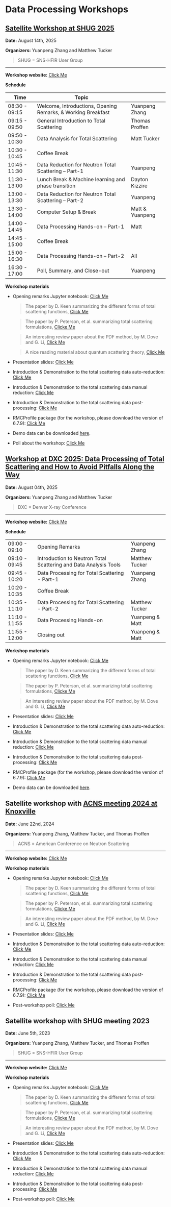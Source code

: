 # Data Processing Workshops

## [Satellite Workshop at SHUG 2025](https://conference.sns.gov/event/487/page/3456-workshop-5-data-processing-of-neutron-total-scattering-and-how-to-avoid-pitfalls-along-the-way)

**Date:** August 14th, 2025

**Organizers:** Yuanpeng Zhang and Matthew Tucker

> SHUG = SNS-HFIR User Group

---

**Workshop website:** <a href="https://conference.sns.gov/event/487/page/3456-workshop-5-data-processing-of-neutron-total-scattering-and-how-to-avoid-pitfalls-along-the-way" target="_blank">Click Me</a>

**Schedule**

| Time              | Topic                                                     |          |
|-------------------|-----------------------------------------------------------|-----------------|
| 08:30 - 09:15     | Welcome, Introductions, Opening Remarks, & Working Breakfast | Yuanpeng Zhang |
| 09:15 - 09:50     | General Introduction to Total Scattering                 | Thomas Proffen  |
| 09:50 - 10:30     | Data Analysis for Total Scattering                        | Matt Tucker     |
| 10:30 - 10:45     | Coffee Break                                              |                 |
| 10:45 - 11:30     | Data Reduction for Neutron Total Scattering – Part-1     | Yuanpeng        |
| 11:30 - 13:00     | Lunch Break & Machine learning and phase transition       | Dayton Kizzire  |
| 13:00 - 13:30     | Data Reduction for Neutron Total Scattering – Part-2     | Yuanpeng        |
| 13:30 - 14:00     | Computer Setup & Break                                   | Matt & Yuanpeng |
| 14:00 - 14:45     | Data Processing Hands-on – Part-1                        | Matt            |
| 14:45 - 15:00     | Coffee Break                                              |                 |
| 15:00 - 16:30     | Data Processing Hands-on – Part-2                        | All             |
| 16:30 - 17:00     | Poll, Summary, and Close-out                             | Yuanpeng       |

**Workshop materials**

- Opening remarks Jupyter notebook: <a href="../../files/ts_dp_workshop_08142025.zip" target="_blank" download>Click Me</a>

    > The paper by D. Keen summarizing the different forms of total scattering functions, <a href="https://doi.org/10.1107/S0021889800019993" target="_blank">Click Me</a>
    
    > The paper by P. Peterson, et al. summarizing total scattering formulations, <a href="https://doi.org/10.1107/S1600576720015630" target="_blank">Clicke Me</a>
    
    > An interesting review paper about the PDF method, by M. Dove and G. Li, <a href="https://doi.org/10.1016/j.nucana.2022.100037" target="_blank">Click Me</a>

    > A nice reading material about quantum scattering theory, <a href="../../files/aqmten.pdf" target="_blank" download>Click Me</a>

- Presentation slides: <a href="https://www.dropbox.com/scl/fo/9j7n3hhm27ktjshud7zz0/APdfpxiny5NQHD7r7lb2ZQ0?rlkey=4mh4f49xzalci7b0l5nm0yta2&st=fr1lqyjs&dl=0" target="_blank">Click Me</a>

- Introduction & Demonstration to the total scattering data auto-reduction: <a href="../../auto_reduce/nomad_auto.html" target="_blank">Click Me</a>

- Introduction & Demonstration to the total scattering data manual reduction: <a href="./dr_howto.html" target="_blank">Click Me</a>

- Introduction & Demonstration to the total scattering data post-processing: <a href="./ts_pp.html" target="_blank">Click Me</a>

- RMCProfile package (for the workshop, please download the version of 6.7.9): <a href="https://rmcprofile.ornl.gov/download/" target="_blank">Click Me</a>

- Demo data can be downloaded <a href="../../files/si_demo_data.zip" target="_blank" download>here</a>.

- Poll about the workshop: <a href="https://forms.gle/EZPEqksCa18QcyXYA" target="_blank">Click Me</a>

## [Workshop at DXC 2025: Data Processing of Total Scattering and How to Avoid Pitfalls Along the Way](https://www.dxcicdd.com/dxc-program-2025/)

**Date:** August 04th, 2025

**Organizers:** Yuanpeng Zhang and Matthew Tucker

> DXC = Denver X-ray Conference

---

**Workshop website:** <a href="https://www.dxcicdd.com/dxc-program-2025/" target="_blank">Click Me</a>

**Schedule**

| | | |
|-|-|-|
| 09:00 - 09:10 | Opening Remarks | Yuanpeng Zhang |
| 09:10 - 09:45 | Introduction to Neutron Total Scattering and Data Analysis Tools | Matthew Tucker |
| 09:45 - 10:20 | Data Processing for Total Scattering - Part-1 | Yuanpeng Zhang |
| 10:20 - 10:35 | Coffee Break | |
| 10:35 - 11:10 | Data Processing for Total Scattering - Part-2 | Matthew Tucker |
| 11:10 - 11:55 | Data Processing Hands-on | Yuanpeng & Matt |
| 11:55 - 12:00 | Closing out | Yuanpeng & Matt |

**Workshop materials**

- Opening remarks Jupyter notebook: <a href="../../files/ts_dp_workshop_08042025.zip" target="_blank" download>Click Me</a>

    > The paper by D. Keen summarizing the different forms of total scattering functions, <a href="https://doi.org/10.1107/S0021889800019993" target="_blank">Click Me</a>
    
    > The paper by P. Peterson, et al. summarizing total scattering formulations, <a href="https://doi.org/10.1107/S1600576720015630" target="_blank">Clicke Me</a>
    
    > An interesting review paper about the PDF method, by M. Dove and G. Li, <a href="https://doi.org/10.1016/j.nucana.2022.100037" target="_blank">Click Me</a>

- Presentation slides: <a href="https://www.dropbox.com/scl/fo/2jlxovzhe1z6dtg6camsc/AHoVME6uAkyyuxk5_HNHSpQ?rlkey=vv3zzmlrrlf7uyrtfark0s1as&st=mxjgnq27&dl=0" target="_blank">Click Me</a>

- Introduction & Demonstration to the total scattering data auto-reduction: <a href="../../auto_reduce/nomad_auto.html" target="_blank">Click Me</a>

- Introduction & Demonstration to the total scattering data manual reduction: <a href="./dr_howto.html" target="_blank">Click Me</a>

- Introduction & Demonstration to the total scattering data post-processing: <a href="./ts_pp.html" target="_blank">Click Me</a>

- RMCProfile package (for the workshop, please download the version of 6.7.9): <a href="https://rmcprofile.ornl.gov/download/" target="_blank">Click Me</a>

- Demo data can be downloaded <a href="../../files/si_demo_data.zip" target="_blank" download>here</a>.

## Satellite workshop with [ACNS meeting 2024 at Knoxville](https://ceramics.org/event/american-conference-on-neutron-scattering-acns-2024/)

**Date:** June 22nd, 2024

**Organizers:** Yuanpeng Zhang, Matthew Tucker, and Thomas Proffen

> ACNS = American Conference on Neutron Scattering

---

**Workshop website:** <a href="https://conference.sns.gov/event/413/" target="_blank">Click Me</a>

**Workshop materials**

- Opening remarks Jupyter notebook: <a href="../../files/ts_dp_workshop_06222024.zip" target="_blank" download>Click Me</a>

    > The paper by D. Keen summarizing the different forms of total scattering functions, <a href="https://doi.org/10.1107/S0021889800019993" target="_blank">Click Me</a>
    
    > The paper by P. Peterson, et al. summarizing total scattering formulations, <a href="https://doi.org/10.1107/S1600576720015630" target="_blank">Clicke Me</a>
    
    > An interesting review paper about the PDF method, by M. Dove and G. Li, <a href="https://doi.org/10.1016/j.nucana.2022.100037" target="_blank">Click Me</a>

- Presentation slides: <a href="https://www.dropbox.com/scl/fo/zl4nkqrrd4fp7n214hcnr/ABoRUx0xRtIwUa7Kz1uoGIY?rlkey=0rt67fbhxuo5c39u993kidyco&dl=0" target="_blank">Click Me</a>

- Introduction & Demonstration to the total scattering data auto-reduction: <a href="../../auto_reduce/nomad_auto.html" target="_blank">Click Me</a>

- Introduction & Demonstration to the total scattering data manual reduction: <a href="./dr_howto.html" target="_blank">Click Me</a>

- Introduction & Demonstration to the total scattering data post-processing: <a href="./ts_pp.html" target="_blank">Click Me</a>

- RMCProfile package (for the workshop, please download the version of 6.7.9): <a href="https://rmcprofile.ornl.gov/download/" target="_blank">Click Me</a>

- Post-workshop poll: <a href="https://forms.gle/JAtHS5MQJZt376sr5" target="_blank">Click Me</a>

## Satellite workshop with SHUG meeting 2023

**Date:** June 5th, 2023

**Organizers:** Yuanpeng Zhang, Matthew Tucker, and Thomas Proffen

> SHUG = SNS-HFIR User Group

---

**Workshop website:** <a href="https://conference.sns.gov/event/366/page/2561-data-processing-of-neutron-total-scattering" target="_blank">Click Me</a>

**Workshop materials**

- Opening remarks Jupyter notebook: <a href="../../files/ts_dp_workshop_06052023.zip" target="_blank" download>Click Me</a>

    > The paper by D. Keen summarizing the different forms of total scattering functions, <a href="https://doi.org/10.1107/S0021889800019993" target="_blank">Click Me</a>
    
    > The paper by P. Peterson, et al. summarizing total scattering formulations, <a href="https://doi.org/10.1107/S1600576720015630" target="_blank">Clicke Me</a>
    
    > An interesting review paper about the PDF method, by M. Dove and G. Li, <a href="https://doi.org/10.1016/j.nucana.2022.100037" target="_blank">Click Me</a>

- Presentation slides: <a href="https://www.dropbox.com/sh/akje97zg7llqwu9/AACUaXghQshy64snSRhgJRYua?dl=0" target="_blank">Click Me</a>

- Introduction & Demonstration to the total scattering data auto-reduction: <a href="../../auto_reduce/nomad_auto.html" target="_blank">Click Me</a>

- Introduction & Demonstration to the total scattering data manual reduction: <a href="./dr_howto.html" target="_blank">Click Me</a>

- Introduction & Demonstration to the total scattering data post-processing: <a href="./ts_pp.html" target="_blank">Click Me</a>

- Post-workshop poll: <a href="https://forms.gle/wTSTi5yJK6WD5Evi9" target="_blank">Click Me</a>
